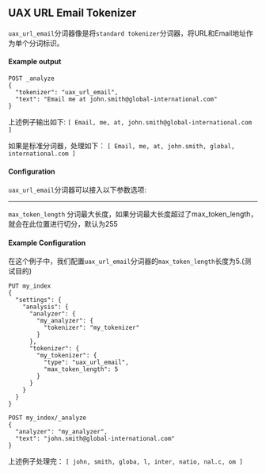 ## UAX URL Email Tokenizer
```uax_url_email```分词器像是将```standard tokenizer```分词器，将URL和Email地址作为单个分词标识。

#### Example output
```
POST _analyze
{
  "tokenizer": "uax_url_email",
  "text": "Email me at john.smith@global-international.com"
}
```
上述例子输出如下:
```[ Email, me, at, john.smith@global-international.com ]```

如果是标准分词器，处理如下：
```[ Email, me, at, john.smith, global, international.com ]```

#### Configuration
```uax_url_email```分词器可以接入以下参数选项:
***
```max_token_length```    分词最大长度，如果分词最大长度超过了max_token_length，就会在此位置进行切分，默认为255

#### Example Configuration
在这个例子中，我们配置```uax_url_email```分词器的```max_token_length```长度为5.(测试目的)
```
PUT my_index
{
  "settings": {
    "analysis": {
      "analyzer": {
        "my_analyzer": {
          "tokenizer": "my_tokenizer"
        }
      },
      "tokenizer": {
        "my_tokenizer": {
          "type": "uax_url_email",
          "max_token_length": 5
        }
      }
    }
  }
}

POST my_index/_analyze
{
  "analyzer": "my_analyzer",
  "text": "john.smith@global-international.com"
}
```
上述例子处理完：
```[ john, smith, globa, l, inter, natio, nal.c, om ]```